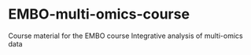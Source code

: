 # EMBO-multi-omics-course
Course material for the EMBO course Integrative analysis of multi-omics data
